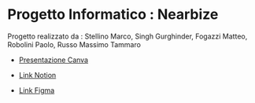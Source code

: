 # Progetto Informatico : Nearbize
Progetto realizzato da : Stellino Marco, Singh Gurghinder, Fogazzi Matteo, Robolini Paolo, Russo Massimo Tammaro

- [Presentazione Canva](https://www.canva.com/design/DAGS51aXCYM/z_M1kZ9a8u_dpMTU7ze_oQ/view?utm_content=DAGS51aXCYM&utm_campaign=designshare&utm_medium=link&utm_source=viewer)

- [Link Notion](https://granite-bergamot-099.notion.site/Prova-Progetto-Informatico-105b2525fc94805dbdd8cb54877fb78f?pvs=4)

- [Link Figma](https://www.figma.com/design/01rWZW7apF2531757UU9oo/progetto-informatico-TIPSIT-wireframe?node-id=0-1&node-type=canvas&t=fq4f69T4b4GWdOBr-0)
